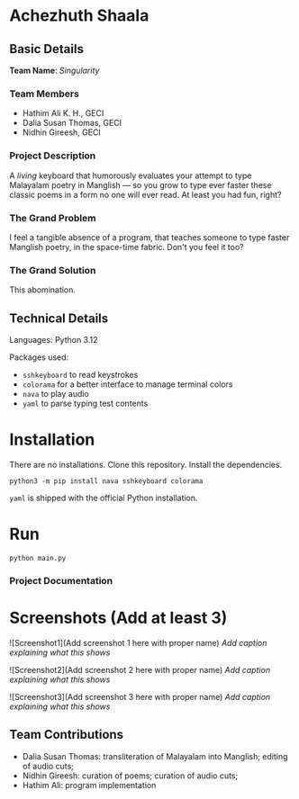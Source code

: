 # Achezhuth Shaala

## Basic Details
**Team Name**: *Singularity* 

### Team Members
- Hathim Ali K. H., GECI
- Dalia Susan Thomas, GECI
- Nidhin Gireesh, GECI

### Project Description
A *living* keyboard that humorously evaluates your attempt to type Malayalam poetry in Manglish — so you grow to type ever faster these classic poems in a form no one will ever read.  At least you had fun, right?

### The Grand Problem
I feel a tangible absence of a program, that teaches someone to type faster Manglish poetry, in the space-time fabric.  Don't you feel it too?

### The Grand Solution
This abomination.

## Technical Details
Languages: Python 3.12

Packages used:
- `sshkeyboard` to read keystrokes
- `colorama` for a better interface to manage terminal colors
- `nava` to play audio
- `yaml` to parse typing test contents

# Installation
There are no installations.  Clone this repository.  Install the dependencies.
~~~
python3 -m pip install nava sshkeyboard colorama
~~~
`yaml` is shipped with the official Python installation.

# Run
~~~
python main.py
~~~

### Project Documentation

# Screenshots (Add at least 3)
![Screenshot1](Add screenshot 1 here with proper name)
*Add caption explaining what this shows*

![Screenshot2](Add screenshot 2 here with proper name)
*Add caption explaining what this shows*

![Screenshot3](Add screenshot 3 here with proper name)
*Add caption explaining what this shows*

## Team Contributions
- Dalia Susan Thomas: transliteration of Malayalam into Manglish; editing of audio cuts;
- Nidhin Gireesh: curation of poems; curation of audio cuts;
- Hathim Ali: program implementation
